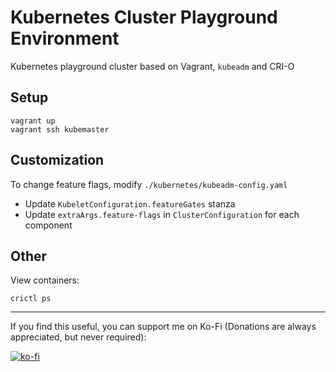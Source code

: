 # Kubernetes Cluster Playground Environment

Kubernetes playground cluster based on Vagrant, `kubeadm` and CRI-O

## Setup

```shell
vagrant up
vagrant ssh kubemaster
```

## Customization

To change feature flags, modify `./kubernetes/kubeadm-config.yaml`

- Update `KubeletConfiguration.featureGates` stanza
- Update `extraArgs.feature-flags` in `ClusterConfiguration` for each component

## Other

View containers:

```shell
crictl ps
```

-----

If you find this useful, you can support me on Ko-Fi (Donations are always appreciated, but never required):

[![ko-fi](https://ko-fi.com/img/githubbutton_sm.svg)](https://ko-fi.com/K3K6F4XN6)
